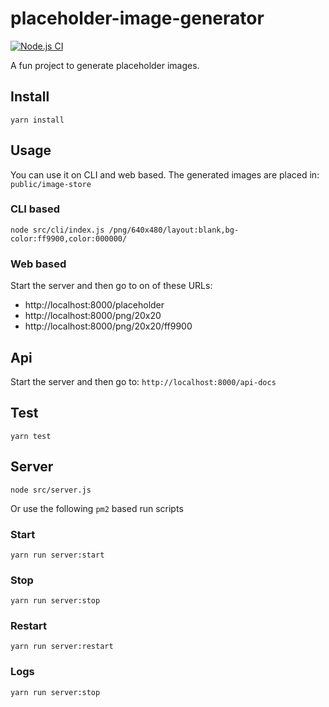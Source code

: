 # placeholder-image-generator

[![Node.js CI](https://github.com/tonitone/placeholder-image-generator/actions/workflows/test.yml/badge.svg)](https://github.com/tonitone/placeholder-image-generator/actions/workflows/test.yml)

A fun project to generate placeholder images.

## Install
`yarn install`

## Usage
You can use it on CLI and web based.
The generated images are placed in:
`public/image-store`

### CLI based
`node src/cli/index.js /png/640x480/layout:blank,bg-color:ff9900,color:000000/`

### Web based
Start the server and then go to on of these URLs:
- http://localhost:8000/placeholder
- http://localhost:8000/png/20x20
- http://localhost:8000/png/20x20/ff9900

## Api
Start the server and then go to:
`http://localhost:8000/api-docs`

## Test
`yarn test`

## Server
`node src/server.js`

Or use the following `pm2` based run scripts

### Start
`yarn run server:start`

### Stop 
`yarn run server:stop`

### Restart 
`yarn run server:restart`

### Logs 
`yarn run server:stop`